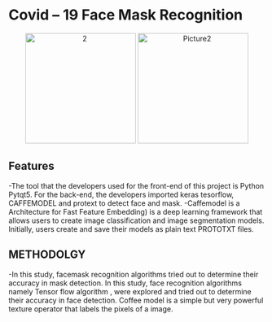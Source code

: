 # Covid – 19 Face Mask Recognition

<p align=center>
  <img width="217" alt="2" src="https://github.com/jnsgbmn/Facemask-detection-Software/assets/102467227/b9e1d266-e539-4f22-b4c5-a70a833be7f0">
  <img width="217" alt="Picture2" src="https://github.com/jnsgbmn/Facemask-detection-Software/assets/102467227/f1409d66-c646-4213-8ed9-1ea72409deaf">


</p>

## Features

-The tool that the developers used for the front-end of this project is Python Pytqt5. For the back-end, the developers imported keras tesorflow, CAFFEMODEL and protext to detect face and mask.
-Caffemodel is a Architecture for Fast Feature Embedding) is a deep learning framework that allows users to create image classification and image segmentation models. Initially, users create and save their models as plain text PROTOTXT files.

## METHODOLGY

-In this study, facemask recognition algorithms tried out to determine their accuracy in mask detection. In this study, face recognition algorithms namely Tensor flow algorithm , were explored and tried out to determine their accuracy in face detection. Coffee model is a simple but very powerful texture operator that labels the pixels of a image.


